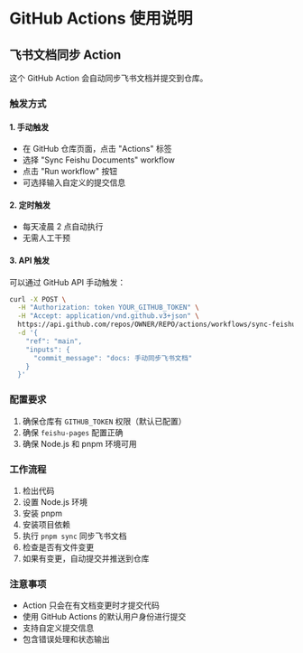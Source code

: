 # GitHub Actions 使用说明

## 飞书文档同步 Action

这个 GitHub Action 会自动同步飞书文档并提交到仓库。

### 触发方式

#### 1. 手动触发

- 在 GitHub 仓库页面，点击 "Actions" 标签
- 选择 "Sync Feishu Documents" workflow
- 点击 "Run workflow" 按钮
- 可选择输入自定义的提交信息

#### 2. 定时触发

- 每天凌晨 2 点自动执行
- 无需人工干预

#### 3. API 触发

可以通过 GitHub API 手动触发：

```bash
curl -X POST \
  -H "Authorization: token YOUR_GITHUB_TOKEN" \
  -H "Accept: application/vnd.github.v3+json" \
  https://api.github.com/repos/OWNER/REPO/actions/workflows/sync-feishu-docs.yml/dispatches \
  -d '{
    "ref": "main",
    "inputs": {
      "commit_message": "docs: 手动同步飞书文档"
    }
  }'
```

### 配置要求

1. 确保仓库有 `GITHUB_TOKEN` 权限（默认已配置）
2. 确保 `feishu-pages` 配置正确
3. 确保 Node.js 和 pnpm 环境可用

### 工作流程

1. 检出代码
2. 设置 Node.js 环境
3. 安装 pnpm
4. 安装项目依赖
5. 执行 `pnpm sync` 同步飞书文档
6. 检查是否有文件变更
7. 如果有变更，自动提交并推送到仓库

### 注意事项

- Action 只会在有文档变更时才提交代码
- 使用 GitHub Actions 的默认用户身份进行提交
- 支持自定义提交信息
- 包含错误处理和状态输出
